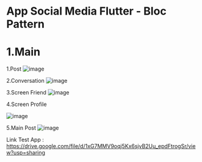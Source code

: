  <h1>App Social Media Flutter - Bloc Pattern</h1>

 
<h1>1.Main</h1>
 

1.Post
![image](https://github.com/thinhho0019/appchat_socket_io/assets/84610502/de9af6dc-0d99-4d00-b5db-a039eb4c186f)

2.Conversation
![image](https://github.com/thinhho0019/appchat_socket_io/assets/84610502/a5def4dc-4f0f-46d8-b5f5-42eb9d7a1891)

3.Screen Friend
![image](https://github.com/thinhho0019/appchat_socket_io/assets/84610502/952b0854-cc06-44f1-9474-7bf834670028)

4.Screen Profile

![image](https://github.com/thinhho0019/appchat_socket_io/assets/84610502/6d063862-db2b-4d3d-b4fc-67454ec35e12)

5.Main Post
![image](https://github.com/thinhho0019/appchat_socket_io/assets/84610502/ccdaaa34-567f-4cd0-93d9-365d87d1b90b)

Link Test App : https://drive.google.com/file/d/1xG7MMV9oqj5Kx6sjvB2Uu_epdFtrogSr/view?usp=sharing
